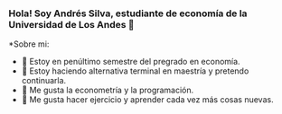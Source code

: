 ### Hola! Soy Andrés Silva, estudiante de economía de la Universidad de Los Andes 👋

*Sobre mi:
- 🔭 Estoy en penúltimo semestre del pregrado en economía.
- 🌱 Estoy haciendo alternativa terminal en maestría y pretendo continuarla.
- 👯 Me gusta la econometría y la programación.
- 🤔 Me gusta hacer ejercicio y aprender cada vez más cosas nuevas.
